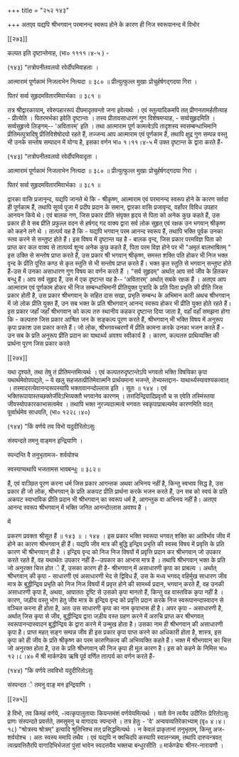 +++
title = "२५२ १४३"

+++
अतएव यद्यपि श्रीभगवान् परमानन्द स्वरूप होने के कारण ही निज स्वरूपानन्द में विभोर 



[[२७३]]

कल्पत इति दृष्टान्तेनाह, (भा० ११११।४-५ ) - 

(१४३) "तत्रोपनीतवलयो रवेर्दीपमिवाहताः । 

आत्मारामं पूर्णकामं निजलाभेन नित्यदा ॥ ३८० ॥ प्रीत्युत्फुल्ल मुखाः प्रोचुर्हर्षगद्गदया गिरा । 

पितरं सर्व्व सुहृदमवितारमिवार्भकाः ॥ ३८१ ॥ 

तत्र श्रीद्वारकायाम्, रवेरुपहाररूपं दीपमादृतवन्तो जना इवेत्यर्थः । एवं स्तुत्यादिकमपि तत् प्रीणनतामर्हतीत्याह - प्रीत्येति । पितरमर्भका इवेति दृष्टान्तः । तस्य प्रीतावसाधारणं गुण विशेषमप्याह, - सर्व्वसुहृदमिति । सर्व्वसुहृत्त्वे लिङ्गम्-- 'अवितारम्' इति । तथा आत्माराम पूर्ण कामत्वेऽपि तादृशस्य स्वसम्बन्धाभिमानि प्रीतिमत्पुत्रादिषु प्रीतिविशेषोदयो रहते हैं, तज्जन्य आप आत्माराम एवं पूर्णकाम हैं, तथापि क्षुद्र गुण सम्पन्न वस्तु भी उनके सन्तोष सम्पादन में योग्य है, इसका वर्णन भा० १।११।४-५ में उक्त दृष्टान्त के द्वारा करते हैं- 

(१४३) "तत्रोपनीतवलयो रवेर्दीपमिवादृता । 

आत्मारामं पूर्णकामं निजलाभेन नित्यदा ॥ ३८० ॥ प्रीत्युत्फुल्ल मुखाः प्रोचुर्हर्षगद्गदया गिरा । 

पितरं सर्व्व सुहृदमवितारमिवार्भकाः ॥ ३८१ ॥ 

द्वारका वासि प्रजानृन्द, यद्यपि जानते थे कि - श्रीकृष्ण, आत्माराम एवं परमानन्द स्वरूप होने के कारण सर्वदा ही पूर्णकाम हैं, तथापि सूर्य्य पूजा में प्रदीप प्रदान के समान, द्वारका वासि प्रजावृन्द, वहाँपर विविध उपहार आनयन किये थे। एवं बालक गण, जिस प्रकार प्रीति संपृक्त हृदय से पिता को अनेक कुछ कहते हैं, उस प्रकार ही वे सब प्रीति प्रफुल्ल वदन से हर्षगद् गद वाक्य द्वारा सर्व लोक सुहृत् एवं रक्षक उन भगवान् श्रीकृष्ण को कहने लगे थे । तात्पर्य यह है कि - यद्यपि भगवान् परम आनन्द स्वरूप हैं, तथापि भक्ति पूर्वक उनका स्तव करने से सन्तुष्ट होते हैं। इस विषय में दृष्टान्त यह है - बालक वृन्द, जिस प्रकार परमविज्ञ पिता को प्राप्त कर कल वाक्य से तात्पर्य्य शून्य अनेक कुछ कहते हैं, पिता परम विज्ञ होने पर भी "अमृतं बालभाषितम् " इस उक्ति से सन्तोष प्राप्त करते हैं, उस प्रकार श्री भगवान् श्रीकृष्ण, समस्त शक्ति पति होकर भी निज भक्त वृन्द के प्रीति पूरित कण्ठ से कृत स्तुति से भी सन्तोष प्राप्त करते हैं। भक्त कृत स्तुति से भगवान् सन्तुष्ट होते हैं-उस में उनका असाधारण गुण विषय का वर्णन करते हैं । "सर्व सुहृदम्" अर्थात् आप सर्व जीव के हितकर बन्धु हैं। आप सर्व सुहृद हैं, उस में एक दृष्टान्त यह है-- 'अवितारम्' अर्थात् सबके रक्षक हैं । अतएव आप आत्माराम एवं पूर्णकाम होकर भी निज सम्बन्धाभिमानी प्रीतियुक्त पुत्रादि के प्रति पिता प्रभृति की प्रीति जिस प्रकार होती है, उस प्रकार श्रीभगवान् के सहित दास सखा, प्रभृति सम्बन्ध के अभिमान कारी अथच श्रीभगवान् में जो लोक प्रीति युक्त हैं, उन सब भक्त के प्रति श्रीभगवान् आनन्द स्वरूप होकर भी प्रीति युक्त होते रहते हैं। इस प्रकार जहाँ जहाँ श्रीभगवान् को कल्प तरु स्थानीय कहकर दृष्टान्त दिया जाता है, वहाँ वहाँ समझना होगा कि - कल्पतरु जिस प्रकार आश्रित जन के सङ्कल्प पूरण करते हैं, श्रीभगवान् भी भक्ति विषय में अनुरूप कृपा प्रकाश उस प्रकार करते हैं। जो लोक, श्रीभगवच्चरणों में प्रीति कामना करके उनका भजन करते हैं - उन सब के प्रति अनुरूप प्रीति प्रदान का याथार्थ्य अवश्य स्वीकार्य है । कारण, कल्पतरु प्राथिव्यक्ति की प्रार्थना पूरण जिस प्रकार करते 

[[२७४]] 

यथा दृश्यते, तथा तेषु तं प्रीतिमन्तमित्यर्थः । एवं कल्पतरुदृष्टान्तेऽपि भगवतो भक्ति विषयिका कृपा यथार्थमेवोपपद्यते, – ये खलु सहजतत्प्रीतिमेवात्मनि प्रार्थयमाना भजन्ते, तेभ्यस्तद्दान- याथार्थ्यस्यावश्यकत्वात् । तस्मादरत्येवानन्दरूपस्यापि भक्तावानन्दोल्लास इति । सूतः ॥ १४४ । एवं भक्तिरूपायास्तच्छक्तेर्जीवेऽभिव्यक्तौ भगवानेव कारणम् । तत्तदिन्द्रियादिप्रवृत्तौ च स एवेति तस्मिंस्तया जीवस्योपकारकाभासत्वमेव । तथापि भक्त नुरज्यदात्मत्वे भगवतः स्वकृपाप्राबल्यमेव कारणमिति वदत् पूर्व्वार्थमेव साधयति, (भा० १२२८।४०) 

(१४४) "किं वर्णये तव विभो यदुदीरितोऽसुः 

संस्पन्दते तमनु वाङ्मन इन्द्रियाणि । 

स्पन्दन्ति वै तनुभृतामज- शर्वयोश्च 

स्वस्याप्यथापि भजतामस भावबन्धुः ॥ ३८२॥ 

हैं, एवं वाञ्छित पूरण करना धर्म जिस प्रकार आगन्तक अथवा अभिनय नहीं है, किन्तु स्वभाव सिद्ध है, उस प्रकार ही जो लोक, श्रीभगवान् के प्रति अकपट प्रीति प्रार्थना करके भजन करते हैं, उन सब को स्वयं के प्रति अकपट स्वाभाविक प्रीति प्रदान भी श्रीभगवान् का स्वरूप धर्म है, आगन्तुक वा अभिनय नहीं है। अतएव आनन्द स्वरूप श्रीभगवान् में भक्ति जनित आनन्दोत्लास अवश्य है । 

में 

प्रकरण प्रवक्ता श्रीसूत हैं ॥ १४३ ॥ । १४४ । इस प्रकार भक्ति स्वरूपा भगवत् शक्ति का आविर्भाव जीव में होने का कारण श्रीभगवान् ही हैं। यद्यपि जीव मात्र की बुद्धि इन्द्रिय प्रभृति की स्वस्व विषय में प्रवृत्ति के प्रति कारण भी श्रीभगवान् ही है । इन्द्रिय वृन्द को निज निज विषयों में प्रवृत्ति प्रदान कर श्रीभगवान् जो उपकार करते रहते हैं, वह यथार्थतः उपकार नहीं है--उपकार का आभास मात्र है । तथापि श्रीभगवान् भक्त के प्रति जो अनुरक्त चित्त होत े हैं, उसका कारण ही है- श्रीभगवान् में असाधारणी कृपा का प्राबल्य । अर्थात् श्रीभगवान् की कृपा - साधारणी एवं असाधारणी भेद से द्विविध हैं, उस के मध्य भगवद् वहिर्मुख साधारण जीव मात्र के बुद्धीन्द्रिय प्रभृति को निज निज विषयों में प्रवृत्त होने की सामर्थ्य प्रदान, भगवान् करते हैं, वह उनकी असाधारणी कृपा है, अथवा, आपाततः दृष्टि से उसको कृपा मानतो हैं, किन्तु वह वास्तविक कृपा नहीं है । कारण, जड़ीय वस्तु भोग हेतु जीव मात्र के इन्द्रिय वृन्द को प्रवृत्ति प्रदान करके निज स्वरूपानन्दास्वादन से वञ्चित करना ही होता है, अतः उस साधारणी कृपा का नाम कृपाभास ही है। अपर कृपा - असाधारणी है, अर्थात् जिस कृपा से जीव, बुद्धीन्द्रिय द्वारा जड़ीय वस्त ग्रहण करने में अरुचि प्राप्त कर श्रीभगवत् स्वरूपानन्दास्वादन बुद्धीन्द्रिय के द्वारा करने में उन्मुख होता है। उसका नाम ही श्रीभगवान् की असाधारणी कृपा है। प्राप्त महत् सङ्ग सम्पन्न जीव ही इस प्रकार कृपा पाप्त करने का अधिकारी होता है, शास्त्र, इस कृपा को ही जीव के प्रति श्रीकृष्ण का परम कारुणिकत्व की अभिव्यक्ति कहते हैं। भक्त में श्रीभगवान् का चित्त जो अनुरक्त होता है, उस के प्रति श्रीभगवान् की निज कृपा ही मूल कारण है। इस को कहने के निमित्त भा० १२।८।४० में श्री मार्कण्डेय ऋषि पूर्व वर्णित तात्पर्य का वर्णन करते हैं- 

(१४४) "कि वर्णये तवविभो यदुदीरितोऽसुः 

संस्पन्दत े तमनु वाङ् मन इन्द्रियाणि । 



[[२७५]]

हे विभो, तव किमहं वर्णये, -त्वत्कृपालुतायाः कियन्तमंशं वर्णयेयमित्यर्थः । यतो येन त्वयैव उदीरितः प्रेरितोऽसुः प्राणः संस्पन्दते प्रवर्त्तते, तमसुमनु च वागादयः स्पन्दन्ते । तत्र हेतुः - 'वे' अन्वयव्यतिरेकाभ्याम् (वृ० ४।४।१८) "श्रोत्रस्य श्रोत्रम्" इत्यादि श्रुतिभिश्च तत् प्रसिद्धमित्यर्थः । न केवलं प्राकृतानां तनुभृताम्, किन्तु अज-शर्वयोश्च । अतः स्वस्य ममापि तथैव । एवं यद्यपि न क्वचिदपि कस्यापि स्वातन्त्र्यम्, तथापि दारुयन्त्रवत् त्वत्प्रवत्तितैरपि वागादिभिर्भजतां पुंसां भावेन स्वदत्तयैव भक्तचा बन्धुरसीति ॥ मार्कण्डेयः श्रीनर-नारायणौ । 
